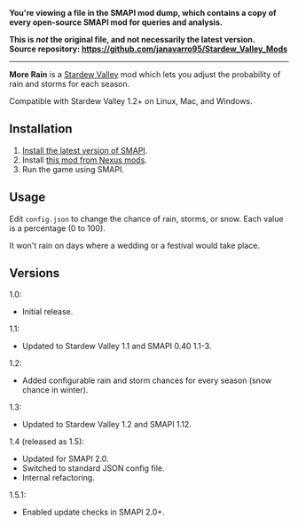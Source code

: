 **You're viewing a file in the SMAPI mod dump, which contains a copy of every open-source SMAPI mod
for queries and analysis.**

**This is _not_ the original file, and not necessarily the latest version.**  
**Source repository: https://github.com/janavarro95/Stardew_Valley_Mods**

----

**More Rain** is a [Stardew Valley](http://stardewvalley.net/) mod which lets you adjust the
probability of rain and storms for each season.

Compatible with Stardew Valley 1.2+ on Linux, Mac, and Windows.

## Installation
1. [Install the latest version of SMAPI](https://github.com/Pathoschild/SMAPI/releases).
2. Install [this mod from Nexus mods](http://www.nexusmods.com/stardewvalley/mods/441).
3. Run the game using SMAPI.

## Usage
Edit `config.json` to change the chance of rain, storms, or snow. Each value is a percentage (0
to 100).

It won't rain on days where a wedding or a festival would take place.

## Versions
1.0:
* Initial release.

1.1:
* Updated to Stardew Valley 1.1 and SMAPI 0.40 1.1-3.

1.2:
* Added configurable rain and storm chances for every season (snow chance in winter).

1.3:
* Updated to Stardew Valley 1.2 and SMAPI 1.12.

1.4 (released as 1.5):
* Updated for SMAPI 2.0.
* Switched to standard JSON config file.
* Internal refactoring.

1.5.1:
* Enabled update checks in SMAPI 2.0+.
